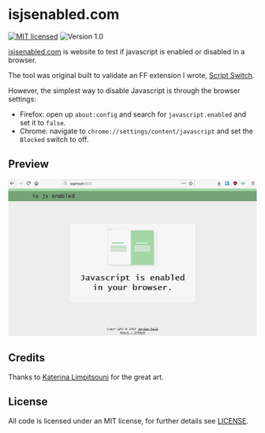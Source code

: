 # isjsenabled.com
[![MIT licensed](https://img.shields.io/badge/license-MIT-blue.svg)](/LICENSE) ![Version 1.0](https://img.shields.io/badge/Version-1.0-green.svg)

[isjsenabled.com](http://isjsenabled.com) is website to test if javascript is enabled or disabled in a browser.

The tool was original built to validate an FF extension I wrote, [Script Switch](https://github.com/JordanMajd/script_switch).

However, the simplest way to disable Javascript is through the browser settings:

- Firefox: open up `about:config` and search for `javascript.enabled` and set it to `false`.
- Chrome:  navigate to `chrome://settings/content/javascript` and set the `Blocked` switch to off.

## Preview

![Gif testing functionality of is javascript enabled](/img/is_js_enabled.gif)

## Credits

Thanks to [Katerina Limpitsouni](https://twitter.com/ninalimpi) for the great art.

## License

All code is licensed under an MIT license, for further details see [LICENSE](/LICENSE).